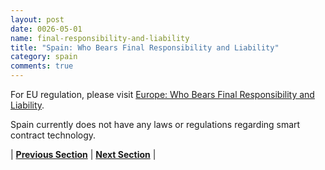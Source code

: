 ```yaml
---
layout: post
date: 0026-05-01
name: final-responsibility-and-liability
title: "Spain: Who Bears Final Responsibility and Liability"
category: spain
comments: true
---
```


For EU regulation, please visit [Europe: Who Bears Final Responsibility and Liability](https://neo-project.github.io/global-blockchain-compliance-hub//europe/europe-final-liability.html). 

Spain currently does not have any laws or regulations regarding smart contract technology. 



| **[Previous Section]( https://neo-project.github.io/global-blockchain-compliance-hub//spain/spain-privacy-and-data-protection.html)** | **[Next Section]( https://neo-project.github.io/global-blockchain-compliance-hub//spain/spain-smart-contracts.html)** |
